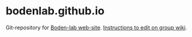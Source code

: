 # bodenlab.github.io

Git-repository for [Boden-lab web-site](https://bodenlab.github.io).
[Instructions to edit on group wiki](http://bioinf.scmb.uq.edu.au/compute/bodenlab).
